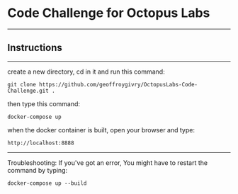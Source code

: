 # Code Challenge for Octopus Labs
-----

## Instructions
-----
create a new directory, cd in it 
and run this command:
```
git clone https://github.com/geoffroygivry/OctopusLabs-Code-Challenge.git .
```
then type this command:
```
docker-compose up
```
when the docker container is built, open your browser and type:
```
http://localhost:8888
```
-----
Troubleshooting:
If you've got an error, You might have to restart the command by typing:
```
docker-compose up --build
```
